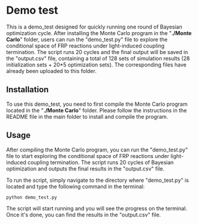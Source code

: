 # Demo test

This is a demo_test designed for quickly running one round of Bayesian optimization cycle. After installing the Monte Carlo program in the "**./Monte Carlo**" folder, users can run the "demo_test.py" file to explore the conditional space of FRP reactions under light-induced coupling termination. The script runs 20 cycles and the final output will be saved in the "output.csv" file, containing a total of 128 sets of simulation results (28 initialization sets + 20*5 optimization sets). The corresponding files have already been uploaded to this folder.

## Installation
To use this demo_test, you need to first compile the Monte Carlo program located in the "**./Monte Carlo**" folder. Please follow the instructions in the README file in the main folder to install and compile the program.

## Usage
After compiling the Monte Carlo program, you can run the "demo_test.py" file to start exploring the conditional space of FRP reactions under light-induced coupling termination. The script runs 20 cycles of Bayesian optimization and outputs the final results in the "output.csv" file.

To run the script, simply navigate to the directory where "demo_test.py" is located and type the following command in the terminal:
```
python demo_test.py
```
The script will start running and you will see the progress on the terminal. Once it's done, you can find the results in the "output.csv" file.
